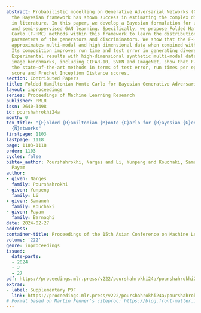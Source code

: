 ```yaml
---
abstract: Probabilistic modelling on Generative Adversarial Networks (GANs) within
  the Bayesian framework has shown success in estimating the complex distribution
  in literature. In this paper, we develop a Bayesian formulation for unsupervised
  and semi-supervised GAN learning. Specifically, we propose Folded Hamiltonian Monte
  Carlo (F-HMC) methods within this framework to learn the distributions over the
  parameters of the generators and discriminators. We show that the F-HMC efficiently
  approximates multi-modal and high dimensional data when combined with Bayesian GANs.
  Its composition improves run time and test error in generating diverse samples.
  Experimental results with high-dimensional synthetic multi-modal data and natural
  image benchmarks, including CIFAR-10, SVHN and ImageNet, show that F-HMC outperforms
  the state-of-the-art methods in terms of test error, run times per epoch, inception
  score and Frechet Inception Distance scores.
section: Contributed Papers
title: Folded Hamiltonian Monte Carlo for Bayesian Generative Adversarial Networks
layout: inproceedings
series: Proceedings of Machine Learning Research
publisher: PMLR
issn: 2640-3498
id: pourshahrokhi24a
month: 0
tex_title: "{F}olded {H}amiltonian {M}onte {C}arlo for {B}ayesian {G}enerative {A}dversarial
  {N}etworks"
firstpage: 1103
lastpage: 1118
page: 1103-1118
order: 1103
cycles: false
bibtex_author: Pourshahrokhi, Narges and Li, Yunpeng and Kouchaki, Samaneh and Barnaghi,
  Payam
author:
- given: Narges
  family: Pourshahrokhi
- given: Yunpeng
  family: Li
- given: Samaneh
  family: Kouchaki
- given: Payam
  family: Barnaghi
date: 2024-02-27
address:
container-title: Proceedings of the 15th Asian Conference on Machine Learning
volume: '222'
genre: inproceedings
issued:
  date-parts:
  - 2024
  - 2
  - 27
pdf: https://proceedings.mlr.press/v222/pourshahrokhi24a/pourshahrokhi24a.pdf
extras:
- label: Supplementary PDF
  link: https://proceedings.mlr.press/v222/pourshahrokhi24a/pourshahrokhi24a-supp.pdf
# Format based on Martin Fenner's citeproc: https://blog.front-matter.io/posts/citeproc-yaml-for-bibliographies/
---
```

